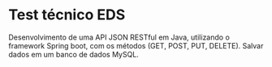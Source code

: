 # Test técnico EDS
Desenvolvimento de uma API JSON RESTful em Java, utilizando o framework Spring boot, com os métodos (GET, POST, PUT, DELETE). 
Salvar dados em um banco de dados MySQL.

